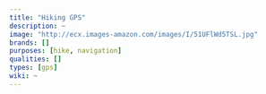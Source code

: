 ```yaml
---
title: "Hiking GPS"
description: ~
image: "http://ecx.images-amazon.com/images/I/51UFlWd5TSL.jpg"
brands: []
purposes: [hike, navigation]
qualities: []
types: [gps]
wiki: ~
---
```

